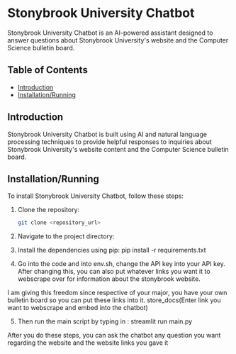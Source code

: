# Stonybrook University Chatbot

Stonybrook University Chatbot is an AI-powered assistant designed to answer questions about Stonybrook University's website and the Computer Science bulletin board.

## Table of Contents

- [Introduction](#introduction)
- [Installation/Running](#installation)

## Introduction

Stonybrook University Chatbot is built using AI and natural language processing techniques to provide helpful responses to inquiries about Stonybrook University's website content and the Computer Science bulletin board.

## Installation/Running

To install Stonybrook University Chatbot, follow these steps:

1. Clone the repository:
   ```bash
   git clone <repository_url>

2. Navigate to the project directory:

3. Install the dependencies using pip:
pip install -r requirements.txt

4. Go into the code and into env.sh, change the API key into your API key. After changing this, you can also put whatever links you want it to webscrape over for information about the stonybrook website.

I am giving this freedom since respective of your major, you have your own bulletin board so you can put these links into it.
store_docs(Enter link you want to webscrape and embed into the chatbot)

5. Then run the main script by typing in :
streamlit run main.py

After you do these steps, you can ask the chatbot any question you want regarding the website and the website links you gave it